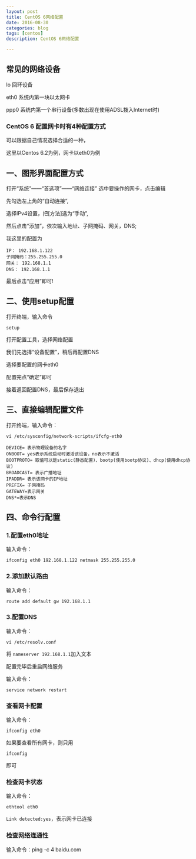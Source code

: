 ```yaml
---
layout: post
title: CentOS 6网络配置
date: 2016-08-30
categories: blog
tags: [centos]
description: CentOS 6网络配置

---
```


## 常见的网络设备

lo 回环设备

eth0 系统内第一块以太网卡

ppp0 系统内第一个串行设备(多数出现在使用ADSL拨入Internet时)

### CentOS 6 配置网卡时有4种配置方式

可以跟据自己情况选择合适的一种，

这里以Centos 6.2为例，网卡以eth0为例

## 一、图形界面配置方式

打开“系统”——“首选项”——“网络连接”
选中要操作的网卡，点击编辑


先勾选左上角的“自动连接”,

选择IPv4设置，把[方法]选为“手动”,

然后点击“添加”，依次输入地址、子网掩码、网关，DNS;

我这里的配置为

    IP： 192.168.1.122
    子网掩码：255.255.255.0
    网关： 192.168.1.1
    DNS： 192.168.1.1

最后点击“应用”即可!

## 二、使用setup配置

打开终端，输入命令 

`setup`

打开配置工具，选择网络配置

我们先选择“设备配置”，稍后再配置DNS

选择要配置的网卡eth0

配置完点“确定”即可

接着返回配置DNS，最后保存退出


## 三、直接编辑配置文件

打开终端，输入命令： 

`vi /etc/sysconfig/network-scripts/ifcfg-eth0`

    DEVICE= 表示物理设备的名字
    ONBOOT= yes表示系统启动时激活该设备，no表示不激活
    BOOTPROTO= 取值可以是static(静态配置)、bootp(使用bootp协议)、dhcp(使用dhcp协议)
    BROADCAST= 表示广播地址
    IPADDR= 表示该网卡的IP地址
    PREFIX= 子网掩码
    GATEWAY=表示网关
    DNS*=表示DNS

## 四、命令行配置

### 1.配置eth0地址

输入命令：

`ifconfig eth0 192.168.1.122 netmask 255.255.255.0`

### 2.添加默认路由

输入命令：

`route add default gw 192.168.1.1`

### 3.配置DNS

输入命令：

`vi /etc/resolv.conf`

将 `nameserver 192.168.1.1`加入文本

配置完毕后重启网络服务

输入命令：

`service network restart`

### 查看网卡配置

输入命令：

`ifconfig eth0`

如果要查看所有网卡，则只用

`ifconfig`

即可


### 检查网卡状态

输入命令：

`ethtool eth0`

`Link detected:yes`，表示网卡已连接

### 检查网络连通性

输入命令：ping -c 4 baidu.com